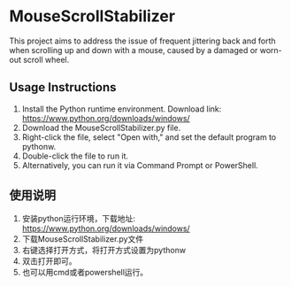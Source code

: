 # MouseScrollStabilizer
This project aims to address the issue of frequent jittering back and forth when scrolling up and down with a mouse, caused by a damaged or worn-out scroll wheel.

## Usage Instructions
1. Install the Python runtime environment. Download link: https://www.python.org/downloads/windows/
2. Download the MouseScrollStabilizer.py file.
3. Right-click the file, select "Open with," and set the default program to pythonw.
4. Double-click the file to run it.
5. Alternatively, you can run it via Command Prompt or PowerShell.

## 使用说明
1. 安装python运行环境，下载地址: https://www.python.org/downloads/windows/
2. 下载MouseScrollStabilizer.py文件
3. 右键选择打开方式，将打开方式设置为pythonw
4. 双击打开即可。
5. 也可以用cmd或者powershell运行。
